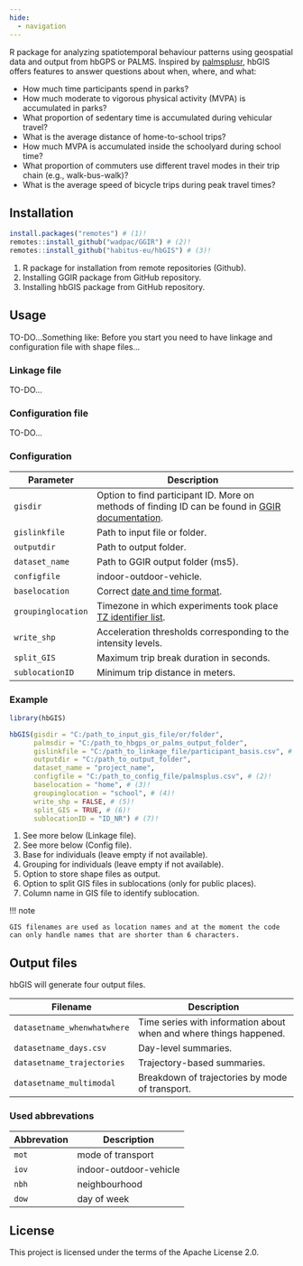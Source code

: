 ```yaml
---
hide:
  - navigation
---
```


R package for analyzing spatiotemporal behaviour patterns using geospatial data and output from hbGPS or PALMS. Inspired by [palmsplusr](https://thets.github.io/palmsplusr), hbGIS offers features to answer questions about when, where, and what:

- How much time participants spend in parks?
- How much moderate to vigorous physical activity (MVPA) is accumulated in parks?
- What proportion of sedentary time is accumulated during vehicular travel?
- What is the average distance of home-to-school trips?
- How much MVPA is accumulated inside the schoolyard during school time?
- What proportion of commuters use different travel modes in their trip chain (e.g., walk-bus-walk)?
- What is the average speed of bicycle trips during peak travel times?

## Installation

``` r
install.packages("remotes") # (1)!
remotes::install_github("wadpac/GGIR") # (2)!
remotes::install_github("habitus-eu/hbGIS") # (3)!
```

1. R package for installation from remote repositories (Github).
2. Installing GGIR package from GitHub repository.
3. Installing hbGIS package from GitHub repository.

## Usage

TO-DO...Something like: Before you start you need to have linkage and configuration file with shape files...

### Linkage file

TO-DO...

### Configuration file

TO-DO...

### Configuration

| Parameter               | Description                                                                                                                                       |
| ----------------------- | ------------------------------------------------------------------------------------------------------------------------------------------------- |
| `gisdir`                 | Option to find participant ID. More on methods of finding ID can be found in [GGIR documentation](https://cran.r-project.org/web/packages/GGIR/). |
| `gislinkfile`              | Path to input file or folder.                                                                                                                     |
| `outputdir`             | Path to output folder.                                                                                                                            |
| `dataset_name`              | Path to GGIR output folder (ms5).                                                                                                                 |
| `configfile`          | indoor-outdoor-vehicle.                                                                                                                           |
| `baselocation`           | Correct [date and time format](https://sparkbyexamples.com/r-programming/dates-and-times-in-r/).                                                  |
| `groupinglocation`                    | Timezone in which experiments took place [TZ identifier list](https://en.wikipedia.org/wiki/List_of_tz_database_time_zones).                      |
| `write_shp`         | Acceleration thresholds corresponding to the intensity levels.                                                                                    |
| `split_GIS` | Maximum trip break duration in seconds.                                                                                                           |
| `sublocationID`         | Minimum trip distance in meters.                                                                                                                  |

### Example

``` r
library(hbGIS)

hbGIS(gisdir = "C:/path_to_input_gis_file/or/folder",
      palmsdir = "C:/path_to_hbgps_or_palms_output_folder",
      gislinkfile = "C:/path_to_linkage_file/participant_basis.csv", # (1)! 
      outputdir = "C:/path_to_output_folder",
      dataset_name = "project_name",
      configfile = "C:/path_to_config_file/palmsplus.csv", # (2)! 
      baselocation = "home", # (3)! 
      groupinglocation = "school", # (4)! 
      write_shp = FALSE, # (5)! 
      split_GIS = TRUE, # (6)! 
      sublocationID = "ID_NR") # (7)!
```

1. See more below (Linkage file).
2. See more below (Config file).
3. Base for individuals (leave empty if not available).
4. Grouping for individuals (leave empty if not available).
5. Option to store shape files as output.
6. Option to split GIS files in sublocations (only for public places).
7. Column name in GIS file to identify sublocation.

!!! note

    GIS filenames are used as location names and at the moment the code can only handle names that are shorter than 6 characters.

## Output files

hbGIS will generate four output files.

| Filename                    | Description                                                        |
| --------------------------- | ------------------------------------------------------------------ |
| `datasetname_whenwhatwhere` | Time series with information about when and where things happened. |
| `datasetname_days.csv`      | Day-level summaries.                                               |
| `datasetname_trajectories`  | Trajectory-based summaries.                                        |
| `datasetname_multimodal`    | Breakdown of trajectories by mode of transport.                    |

### Used abbrevations

| Abbrevation | Description      |
| ------------- | -------------- |
| `mot` | mode of transport      |
| `iov` | indoor-outdoor-vehicle |
| `nbh` | neighbourhood          |
| `dow` | day of week            |

## License

This project is licensed under the terms of the Apache License 2.0.